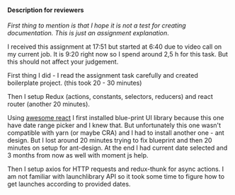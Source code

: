 #### Description for reviewers

*First thing to mention is that I hope it is not a test for creating documentation. 
This is just an assignment explanation*. 

I received this assignment at 17:51 but started at 6:40 due to video call on my current job.
It is 9:20 right now so I spend around 2,5 h for this task.
But this should not affect your judgement.

First thing I did - I read the assignment task carefully and created boilerplate project. (this took 20 - 30 minutes)

Then I setup Redux (actions, constants, selectors, reducers) and react router (another 20 minutes).

Using [awesome react](https://github.com/enaqx/awesome-react) I first installed blue-print UI library because this one have date range picker 
and I knew that. But unfortunately this one wasn't compatible with yarn (or maybe CRA) and I had to install another one - ant design.
But I lost around 20 minutes trying to fix blueprint and then 20 minutes on setup for ant-design. At the end I had current date selected and 3 months 
from now as well with moment js help.

Then I setup axios for HTTP requests and redux-thunk for async actions. I am not familiar with launchlibrary API so it took
some time to figure how to get launches according to provided dates.

